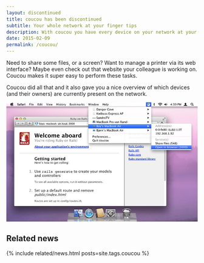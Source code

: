 ```yaml
---
layout: discontinued
title: coucou has been discontinued
subtitle: Your whole network at your finger tips
description: With coucou you have every device on your network at your finger tips.
date: 2015-02-09
permalink: /coucou/
---
```


Need to share some files, or a screen? Want to manage a printer via its web interface? Maybe even check out that website your colleague is working on. Coucou makes it super easy to perform these tasks.

Coucou did all that and it also gave you a nice overview of which devices (and their owners) are currently present on the network.

![A screenshot of coucou exposing a Rails server](/assets/img/app/coucou-rails.jpg)

## Related news

{% include related/news.html posts=site.tags.coucou %}
